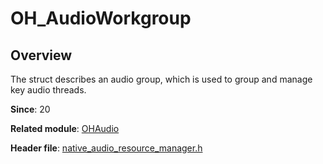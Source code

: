 # OH_AudioWorkgroup

## Overview

The struct describes an audio group, which is used to group and manage key audio threads.

**Since**: 20

**Related module**: [OHAudio](capi-ohaudio.md)

**Header file**: [native_audio_resource_manager.h](capi-native-audio-resource-manager-h.md)
